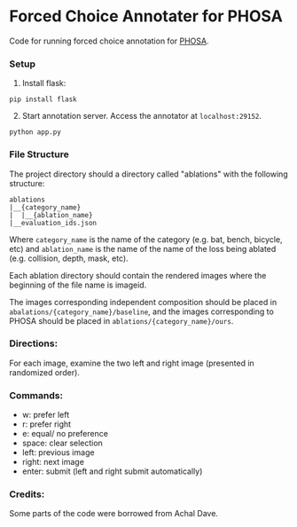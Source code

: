 # Forced Choice Annotater for PHOSA

Code for running forced choice annotation for [PHOSA](https://jasonyzhang.com/phosa/).

### Setup

1. Install flask:
```
pip install flask
```

2. Start annotation server. Access the annotator at `localhost:29152`.
```
python app.py
```

### File Structure

The project directory should a directory called "ablations" with the following structure:
```
ablations
|__{category_name}
|  |__{ablation_name}
|__evaluation_ids.json
```
Where `category_name` is the name of the category (e.g. bat, bench, bicycle, etc) and
`ablation_name` is the name of the name of the loss being ablated (e.g. collision, depth,
mask, etc).

Each ablation directory should contain the rendered images where the beginning of the
file name is imageid.

The images corresponding independent composition should be placed in
`abalations/{category_name}/baseline`, and the images corresponding to PHOSA should be
placed in `ablations/{category_name}/ours`.

### Directions:
For each image, examine the two left and right image (presented in randomized order).

### Commands:
* w: prefer left
* r: prefer right
* e: equal/ no preference
* space: clear selection
* left: previous image
* right: next image
* enter: submit (left and right submit automatically)


### Credits:

Some parts of the code were borrowed from Achal Dave.
